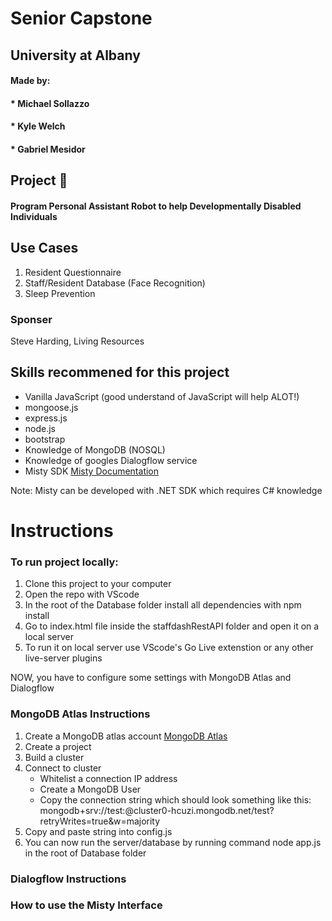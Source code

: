 # Senior Capstone
## University at Albany 
####	Made by:
####		* Michael Sollazzo
####		* Kyle Welch
####		* Gabriel Mesidor

## Project :robot:
#### Program Personal Assistant Robot to help Developmentally Disabled Individuals

## Use Cases 

1. Resident Questionnaire
2. Staff/Resident Database (Face Recognition)
3. Sleep Prevention 

### Sponser
 Steve Harding, Living Resources

## Skills recommened for this project
 - Vanilla JavaScript (good understand of JavaScript will help ALOT!)
 - mongoose.js
 - express.js
 - node.js
 - bootstrap
 - Knowledge of MongoDB (NOSQL)
 - Knowledge of googles Dialogflow service
 - Misty SDK [Misty Documentation](https://docs.mistyrobotics.com/)

Note: Misty can be developed with .NET SDK which requires C# knowledge

# Instructions 

### To run project locally:

1. Clone this project to your computer
2. Open the repo with VScode
3. In the root of the Database folder install all dependencies with npm install
3. Go to index.html file inside the staffdashRestAPI folder and open it on a local server
4. To run it on local server use VScode's Go Live extenstion or any other live-server plugins

NOW, you have to configure some settings with MongoDB Atlas and Dialogflow

### MongoDB Atlas Instructions

1. Create a MongoDB atlas account [MongoDB Atlas](https://www.mongodb.com/cloud/atlas)
2. Create a project
3. Build a cluster
4. Connect to cluster 
    - Whitelist a connection IP address 
    - Create a MongoDB User
    - Copy the connection string which should look something like this: 
       mongodb+srv://test:<password>@cluster0-hcuzi.mongodb.net/test?retryWrites=true&w=majority
5. Copy and paste string into config.js
6. You can now run the server/database by running command node app.js in the root of Database folder

### Dialogflow Instructions

### How to use the Misty Interface



